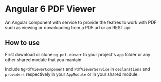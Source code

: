 # Angular 6 PDF Viewer

An Angular component with service to provide the featres to work with PDF such as viewing or downloading from a PDF url or an REST api.

## How to use

First download or clone `ng-pdf-viewer` to your project's `app` folder or any other shared module that you mantain. 

Include `NgPdfViewerComponent` and `PdfViewerService` in `declarations` and `providers` respectively in your `AppModule` or in your shared module.

